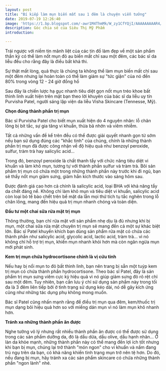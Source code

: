 ```yaml
---
layout: post
title: "Bí kiếp làm mụn biến mất sau 1 đêm là chuyện viễn tưởng"
date: 2019-07-19 12:26:40
image: 'https://1.bp.blogspot.com/-awr1M4ThmMk/W_zy1CfYQjI/AAAAAAAAAR4/FyeEI8uxl9Y08MAeZx7p6KLb3bTWzfTeACLcBGAs/s1600/masse.jpg'
description: Góc chia sẻ của Siêu Thị Mỹ Phẩm
introduction: 

---
```



Trái ngược với niềm tin mãnh liệt của các tín đồ làm đẹp về một sản phẩm thần kỳ có thể làm nốt mụn đỏ au biến mất chỉ sau một đêm, các bác sĩ da liễu đều cho rằng đây là điều bất khả thi. 

Sự thật mất lòng, quả thực là chúng ta không thể làm mụn biến mất chỉ sau một đêm nhưng lại hoàn toàn có thể làm giảm sự "tức giận" của nó đến 80% trong vòng 12 - 24 giờ đồng hồ

Sau đây là chiến lược hạ gục nhanh tiêu diệt gọn nốt mụn tréo khoe bất thình lình xuất hiện trên mặt bạn theo lời khuyên của bác sĩ da liễu uy tín Purvisha Patel, người sáng lập viện da liễu Visha Skincare (Tennesse, Mỹ).

**Chọn đúng thành phần trị mụn**

Bác sĩ Purvisha Patel cho biết mụn xuất hiện do 4 nguyên nhân: lỗ chân lông bị bít tắc, sự gia tăng vi khuẩn, thừa bã nhờn và viêm nhiễm.

Tất cả những vấn đề kể trên đều có thể được giải quyết nhanh gọn từ sớm nếu bạn sử dụng đúng các "khắc tinh" của chúng, chính là những thành phần trị mụn đã được công nhận về độ hiệu quả như benzoyl peroxide, sulfur, tràm trà hay salicylic acid...

Trong đó, benzoyl peroxide là chất thanh tẩy với chức năng tiêu diệt vi khuẩn và làm khô mụn, tương tự với thành phần sulfur và tràm trà. Bôi sản phẩm trị mụn có chứa một trong những thành phần này trước khi đi ngủ, bạn sẽ thấy nốt mụn giảm sưng, giảm hẳn kích thước vào sáng hôm sau.

Được đánh giá cao hơn cả chính là salicylic acid, loại BHA với khả năng tẩy da chết đáng nể. Không chỉ làm khô mụn và tiêu diệt vi khuẩn, salicylic acid còn loại bỏ tế bào chết trên bề mặt da lẫn mọi thứ tích tụ tắc nghẽn trong lỗ chân lông, mang đến hiệu quả trị mụn nhanh chóng và toàn diện.


**Đầu tư một chai sữa rửa mặt trị mụn**

Thông thường, bạn chỉ rửa mặt với sản phẩm nhẹ dịu là đủ nhưng khi bị mụn, một chai sữa rửa mặt chuyên trị mụn sẽ mang đến cả một sự khác biệt lớn. Bác sĩ Patel khuyến khích bạn dùng sản phẩm rửa mặt có chứa các thành phần như salicylic acid, glycolic acid, lactic acid, tràm trà... vì nó không chỉ hỗ trợ trị mụn, khiến mụn nhanh khỏi hơn mà còn ngăn ngừa mụn mới phát sinh.


**Kem trị mụn chứa hydrocortisone chính là vị cứu tinh**

Nếu hay bị nổi mụn to đỏ bất thình lình, bạn nên trang bị sẵn một tuýp kem trị mụn có chứa thành phần hydrocortisone. Theo bác sĩ Patel, đây là sản phẩm trị mụn sưng viêm cực kỳ hiệu quả vì nó giúp giảm sưng đỏ rõ rệt chỉ sau một đêm. Tuy nhiên, bạn cần lưu ý chỉ sử dụng sản phẩm này trong tối đa là 3 đêm liên tiếp bởi ở tình trạng sử dụng kéo dài, nó dễ gây kích ứng cũng như những tác dụng phụ không mong muốn.

Bác sĩ Patel cũng nhấn mạnh rằng để điều trị mụn qua đêm, kem/thuốc trị mụn dạng bôi hiệu quả hơn so với miếng dán mụn vì nó làm mụn khô nhanh hơn.


**Tránh xa những thành phần ăn được**

Nghe tưởng vô lý nhưng rất nhiều thành phần ăn được có thể được sử dụng trong các sản phẩm dưỡng da, đó là dầu dừa, dầu olive, dầu hạnh nhân... Ở làn da khỏe mạnh, những thành phần này có thể mang đến lợi ích tốt nhưng khi bạn bị mụn, chúng lại trở thành "món ngon" cho vi khuẩn và nấm đang trú ngụ trên da bạn, có khả năng khiến tình trạng mụn trở nên tệ hơn. Do đó, nếu đang bị mụn, hãy tránh xa các sản phẩm skincare có chứa những thành phần "ngon lành" nhé.